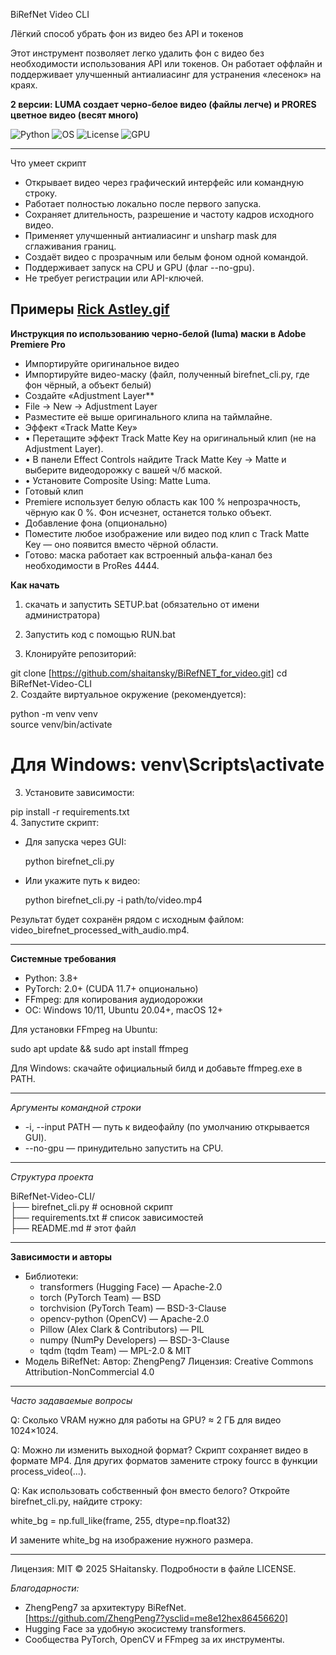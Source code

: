 BiRefNet Video CLI

Лёгкий способ убрать фон из видео без API и токенов

Этот инструмент позволяет легко удалить фон с видео без необходимости использования API или токенов. Он работает оффлайн и поддерживает улучшенный антиалиасинг для устранения «лесенок» на краях.

**2 версии: LUMA создает черно-белое видео (файлы легче) и PRORES цветное видео (весят много)**

![Python](https://img.shields.io/badge/python-3.8+-blue.svg)
![OS](https://img.shields.io/badge/platform-Windows%7CLinux%7CmacOS-lightgrey.svg)
![License](https://img.shields.io/badge/license-MIT-green.svg)
![GPU](https://img.shields.io/badge/GPU-CUDA%20optional-blue.svg)

---

Что умеет скрипт

* Открывает видео через графический интерфейс или командную строку.
* Работает полностью локально после первого запуска.
* Сохраняет длительность, разрешение и частоту кадров исходного видео.
* Применяет улучшенный антиалиасинг и unsharp mask для сглаживания границ.
* Создаёт видео с прозрачным или белым фоном одной командой.
* Поддерживает запуск на CPU и GPU (флаг --no-gpu).
* Не требует регистрации или API-ключей.

Примеры
[Rick Astley.gif](https://github.com/shaitansky/BiRefNET_for_video/blob/eaed053d9c0bfe0569ab1787921a6b70c5fd3fb3/Rick%20Astley.gif)
---
**Инструкция по использованию черно-белой (luma) маски в Adobe Premiere Pro**

* Импортируйте оригинальное видео
* Импортируйте видео-маску (файл, полученный birefnet_cli.py, где фон чёрный, а объект белый)
* Создайте «Adjustment Layer**
* File → New → Adjustment Layer
* Разместите её выше оригинального клипа на таймлайне.
* Эффект «Track Matte Key»
* • Перетащите эффект Track Matte Key на оригинальный клип (не на Adjustment Layer).
* • В панели Effect Controls найдите Track Matte Key → Matte и выберите видеодорожку с вашей ч/б маской.
* • Установите Composite Using: Matte Luma.
* Готовый клип
* Premiere использует белую область как 100 % непрозрачность, чёрную как 0 %. Фон исчезнет, останется только объект.
* Добавление фона (опционально)
* Поместите любое изображение или видео под клип с Track Matte Key — оно появится вместо чёрной области.
* Готово: маска работает как встроенный альфа-канал без необходимости в ProRes 4444.

**Как начать**

1. скачать и запустить SETUP.bat (обязательно от имени администратора)
2. Запустить код с помощью RUN.bat


1. Клонируйте репозиторий:

git clone [https://github.com/shaitansky/BiRefNET_for_video.git]
cd BiRefNet-Video-CLI  
2. Создайте виртуальное окружение (рекомендуется):

python -m venv venv  
source venv/bin/activate  
# Для Windows: venv\Scripts\activate  
3. Установите зависимости:

pip install -r requirements.txt  
4. Запустите скрипт:
* Для запуска через GUI:

  python birefnet_cli.py  
* Или укажите путь к видео:

  python birefnet_cli.py -i path/to/video.mp4  

Результат будет сохранён рядом с исходным файлом: video_birefnet_processed_with_audio.mp4.

---

**Системные требования**

* Python: 3.8+
* PyTorch: 2.0+ (CUDA 11.7+ опционально)
* FFmpeg: для копирования аудиодорожки
* ОС: Windows 10/11, Ubuntu 20.04+, macOS 12+

Для установки FFmpeg на Ubuntu:

sudo apt update && sudo apt install ffmpeg  

Для Windows: скачайте официальный билд и добавьте ffmpeg.exe в PATH.

---

*Аргументы командной строки*

* -i, --input PATH — путь к видеофайлу (по умолчанию открывается GUI).
* --no-gpu — принудительно запустить на CPU.

---

*Структура проекта*

BiRefNet-Video-CLI/  
├── birefnet_cli.py       # основной скрипт  
├── requirements.txt      # список зависимостей              
├── README.md              # этот файл  

---

**Зависимости и авторы**

* Библиотеки:
  * transformers (Hugging Face) — Apache-2.0
  * torch (PyTorch Team) — BSD
  * torchvision (PyTorch Team) — BSD-3-Clause
  * opencv-python (OpenCV) — Apache-2.0
  * Pillow (Alex Clark & Contributors) — PIL
  * numpy (NumPy Developers) — BSD-3-Clause
  * tqdm (tqdm Team) — MPL-2.0 & MIT
* Модель BiRefNet:
  Автор: ZhengPeng7
  Лицензия: Creative Commons Attribution-NonCommercial 4.0

---

*Часто задаваемые вопросы*

Q: Сколько VRAM нужно для работы на GPU?
≈ 2 ГБ для видео 1024×1024.

Q: Можно ли изменить выходной формат?
Скрипт сохраняет видео в формате MP4. Для других форматов замените строку fourcc в функции process_video(...).

Q: Как использовать собственный фон вместо белого?
Откройте birefnet_cli.py, найдите строку:

white_bg = np.full_like(frame, 255, dtype=np.float32)

И замените white_bg на изображение нужного размера.

---

Лицензия: MIT © 2025 SHaitansky. Подробности в файле LICENSE.

*Благодарности:*

* ZhengPeng7 за архитектуру BiRefNet. [https://github.com/ZhengPeng7?ysclid=me8e12hex86456620]
* Hugging Face за удобную экосистему transformers.
* Сообщества PyTorch, OpenCV и FFmpeg за их инструменты.
